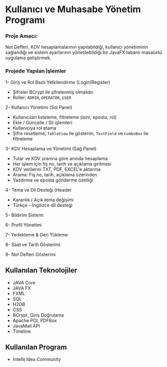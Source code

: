 # Kullanıcı ve Muhasabe Yönetim Programı

### Proje Amacı:
Not Defteri, KDV hesaplamalarının yapılabildiği, kullanıcı yönetiminin sağlandığı ve sistem ayarlarının yönetilebildiği bir JavaFX tabanlı masaüstü uygulama geliştirmek.

### Projede Yapılan İşlemler 
1- Giriş ve Rol Bazlı Yetkilendirme (Login/Register)
- Şifreler BCrypt ile şifrelenmiş olmalıdır.
- Roller: `ADMIN`, `OPERATOR`, `USER`

2- Kullanıcı Yönetimi (Sol Panel)
- Kullanıcıları listeleme, filtreleme (isim, eposta, rol)
- Ekle / Güncelle / Sil işlemleri
- Kullanıcıya rol atama
- Şifre resetleme, 
 `TableView` ile gösterim, `TextField` ve `ComboBox` ile filtreleme

3- KDV Hesaplama ve Yönetimi (Sağ Panel)
- Tutar ve KDV oranına göre anında hesaplama
- Her işlem için fiş no, tarih ve açıklama girilmesi
- KDV verilerini TXT, PDF, EXCEL'e aktarma
- Arama: Fiş no, tarih, açıklama üzerinden
- Yazdırma ve eposta gönderme özelliği

4- Tema ve Dil Desteği (Header
-  Karanlık / Açık tema değişimi
-  Türkçe – İngilizce dil desteği

5- Bildirim Sistemi 

6- Profil Yönetimi

7- Yedekleme & Geri Yükleme

8- Saat ve Tarih Gösterimi

9- Not Defteri Gösterimi

## Kullanılan Teknolojiler
- JAVA Core
- JAVA FX
- FXML
- SQL
- H2DB
- CSS
- BCrypt, Giriş Doğrulama
- Apache POI, PDFBox
- JavaMail API
- Timeline

## Kullanılan Program
-  Intellij Idea Community
